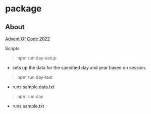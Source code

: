 # package

## About

[Advent Of Code 2022](https://adventofcode.com/2022)

Scripts

> npm run day-setup

- sets up the data for the specified day and year based on session.

> npm run day-test

- runs sample.data.txt

> npm run day

- runs sample.txt
